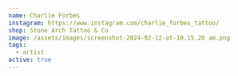 ```yaml
---
name: Charlie Forbes
instagram: https://www.instagram.com/charlie_forbes_tattoo/
shop: Stone Arch Tattoo & Co
image: /assets/images/screenshot-2024-02-12-at-10.15.20 am.png
tags:
  - artist
active: true
---
```

